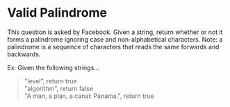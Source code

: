 # Valid Palindrome

This question is asked by Facebook. Given a string, return whether or not it forms a palindrome ignoring case and non-alphabetical characters.
Note: a palindrome is a sequence of characters that reads the same forwards and backwards.


Ex: Given the following strings...

> "level", return true<br>
> "algorithm", return false<br>
> "A man, a plan, a canal: Panama.", return true